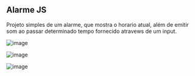 ## Alarme JS

Projeto simples de um alarme, que mostra o horario atual, além de emitir som ao passar determinado tempo fornecido atravews de um input.

![image](https://user-images.githubusercontent.com/40923082/207221882-35403b85-ef55-4969-9d11-0a4fc738efb3.png)

![image](https://user-images.githubusercontent.com/40923082/207221941-a537d6e9-05c9-4e30-b419-de1846ba54f1.png)

![image](https://user-images.githubusercontent.com/40923082/207221977-e9bad2d0-fe83-4e94-90f3-de7b7383918e.png)